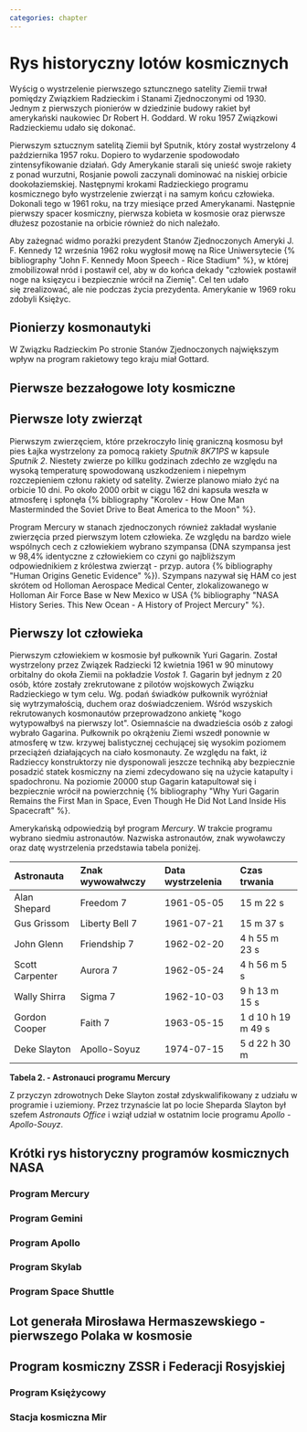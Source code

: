 ```yaml
---
categories: chapter
---
```


# Rys historyczny lotów kosmicznych

<!-- TODO: czy radziecki dużą literą -->
<!-- TODO: data rozpoczęcia wyścigu kosmicznego -->
<!-- TODO: kolejność wydarzeń -->
Wyścig o wystrzelenie pierwszego sztuncznego satelity Ziemii trwał pomiędzy Związkiem Radzieckim i Stanami Zjednoczonymi od 1930. Jednym z pierwszych pionierów w dziedzinie budowy rakiet był amerykański naukowiec Dr Robert H. Goddard. W roku 1957 Związkowi Radzieckiemu udało się dokonać.

Pierwszym sztucznym satelitą Ziemii był Sputnik, który został wystrzelony 4 października 1957 roku. Dopiero to wydarzenie spodowodało zintensyfikowanie działań. Gdy Amerykanie starali się unieść swoje rakiety z ponad wurzutni, Rosjanie powoli zaczynali dominować na niskiej orbicie dookołaziemskiej. Następnymi krokami Radzieckiego programu kosmicznego było wystrzelenie zwierząt i na samym końcu człowieka. Dokonali tego w 1961 roku, na trzy miesiące przed Amerykanami. Następnie pierwszy spacer kosmiczny, pierwsza kobieta w kosmosie oraz pierwsze dłużesz pozostanie na orbicie również do nich należało.

Aby zażegnać widmo porażki prezydent Stanów Zjednoczonych Ameryki J. F. Kennedy 12 września 1962 roku wygłosił mowę na Rice Uniwersytecie {% bibliography "John F. Kennedy Moon Speech - Rice Stadium" %}, w której zmobilizował nród i postawił cel, aby w do końca dekady "człowiek postawił noge na księzycu i bezpiecznie wrócił na Ziemię". Cel ten udało się zrealizować, ale nie podczas życia prezydenta. Amerykanie w 1969 roku zdobyli Księżyc.

## Pionierzy kosmonautyki

<!-- TODO: cytat -->
W Związku Radzieckim
Po stronie Stanów Zjednoczonych największym wpływ na program rakietowy tego kraju miał Gottard.

## Pierwsze bezzałogowe loty kosmiczne

## Pierwsze loty zwierząt

Pierwszym zwierzęciem, które przekroczyło linię graniczną kosmosu był pies Łajka wystrzelony za pomocą rakiety *Sputnik 8K71PS* w kapsule *Sputnik 2*. Niestety zwierze po killku godzinach zdechło ze względu na wysoką temperaturę spowodowaną uszkodzeniem i niepełnym rozczepieniem członu rakiety od satelity. Zwierze planowo miało żyć na orbicie 10 dni. Po około 2000 orbit w ciągu 162 dni kapsuła weszła w atmosferę i spłonęła {% bibliography "Korolev - How One Man Masterminded the Soviet Drive to Beat America to the Moon" %}.

Program Mercury w stanach zjednoczonych również zakładał wysłanie zwierzęcia przed pierwszym lotem człowieka. Ze względu na bardzo wiele wspólnych cech z człowiekiem wybrano szympansa (DNA szympansa jest w 98,4% identyczne z człowiekiem co czyni go najbliższym odpowiednikiem z królestwa zwierząt - przyp. autora {% bibliography "Human Origins Genetic Evidence" %}). Szympans nazywał się HAM co jest skrótem od Holloman Aerospace Medical Center, zlokalizowanego w Holloman Air Force Base w New Mexico w USA {% bibliography "NASA History Series. This New Ocean - A History of Project Mercury" %}.

## Pierwszy lot człowieka

<!-- TODO: długość lotu -->
<!-- TODO: ilość osób z naboru Gagarina -->
<!-- TODO: źródło cytatu 1 -->
<!-- TODO: źródło cytatu 2 -->
Pierwszym człowiekiem w kosmosie był pułkownik Yuri Gagarin. Został wystrzelony przez Związek Radziecki 12 kwietnia 1961 w 90 minutowy orbitalny do okoła Ziemii na pokładzie *Vostok 1*. Gagarin był jednym z 20 osób, które zostały zrekrutowane z pilotów wojskowych Związku Radzieckiego w tym celu. Wg. podań świadków pułkownik wyróżniał się wytrzymałością, duchem oraz doświadczeniem. Wśród wszyskich rekrutowanych kosmonautów przeprowadzono ankietę "kogo wytypowałbyś na pierwszy lot". Osiemnaście na dwadzieścia osób z załogi wybrało Gagarina. Pułkownik po okrążeniu Ziemi wszedł ponownie w atmosferę w tzw. krzywej balistycznej cechującej się wysokim poziomem przeciążeń działających na ciało kosmonauty. Ze względu na fakt, iż Radzieccy konstruktorzy nie dysponowali jeszcze techniką aby bezpiecznie posadzić statek kosmiczny na ziemi zdecydowano się na użycie katapulty i spadochronu. Na poziomie 20000 stup Gagarin katapultował się i bezpiecznie wrócił na powierzchnię {% bibliography "Why Yuri Gagarin Remains the First Man in Space, Even Though He Did Not Land Inside His Spacecraft" %}.

Amerykańską odpowiedzią był program *Mercury*. W trakcie programu wybrano siedmiu astronautów. Nazwiska astronautów, znak wywoławczy oraz datę wystrzelenia przedstawia tabela poniżej.

| Astronauta      | Znak wywowałwczy | Data wystrzelenia | Czas trwania       |
|:----------------|:-----------------|:------------------|:-------------------|
| Alan Shepard    | Freedom 7        | 1961-05-05        | 15 m 22 s          |
| Gus Grissom     | Liberty Bell 7   | 1961-07-21        | 15 m 37 s          |
| John Glenn      | Friendship 7     | 1962-02-20        | 4 h 55 m 23 s      |
| Scott Carpenter | Aurora 7         | 1962-05-24        | 4 h 56 m 5 s       |
| Wally Shirra    | Sigma 7          | 1962-10-03        | 9 h 13 m 15 s      |
| Gordon Cooper   | Faith 7          | 1963-05-15        | 1 d 10 h 19 m 49 s |
| Deke Slayton    | Apollo-Soyuz     | 1974-07-15        | 5 d 22 h 30 m      |

**Tabela 2. - Astronauci programu Mercury**

Z przyczyn zdrowotnych Deke Slayton został zdyskwalifikowany z udziału w programie i uziemiony. Przez trzynaście lat po locie Sheparda Slayton był szefem *Astronauts Office* i wziął udział w ostatnim locie programu *Apollo - Apollo-Souyz*.

## Krótki rys historyczny programów kosmicznych NASA

### Program Mercury

### Program Gemini

### Program Apollo

### Program Skylab

### Program Space Shuttle

## Lot generała Mirosława Hermaszewskiego - pierwszego Polaka w kosmosie

## Program kosmiczny ZSSR i Federacji Rosyjskiej

### Program Księżycowy

### Stacja kosmiczna Mir
